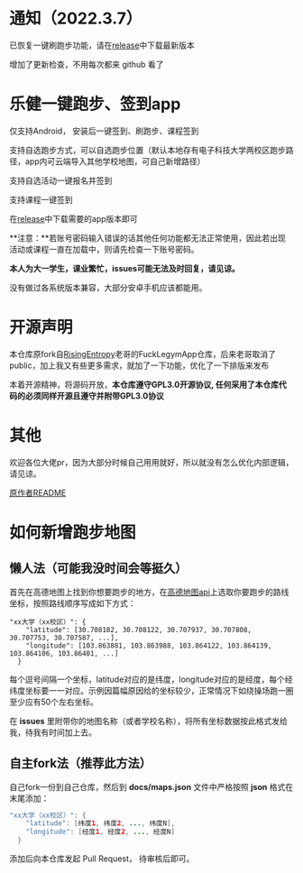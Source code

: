 # 通知（2022.3.7）
已恢复一键刷跑步功能，请在[release](https://github.com/Foreverddb/FuckLegym/releases/)中下载最新版本

增加了更新检查，不用每次都来 github 看了

# 乐健一键跑步、签到app
仅支持Android， 安装后一键签到、刷跑步、课程签到

支持自选跑步方式，可以自选跑步位置（默认本地存有电子科技大学两校区跑步路径，app内可云端导入其他学校地图，可自己新增路径）

支持自选活动一键报名并签到

支持课程一键签到

在[release](https://github.com/Foreverddb/FuckLegym/releases/)中下载需要的app版本即可

**注意：**若账号密码输入错误的话其他任何功能都无法正常使用，因此若出现活动或课程一直在加载中，则请先检查一下账号密码。

**本人为大一学生，课业繁忙，issues可能无法及时回复，请见谅。**

没有做过各系统版本兼容，大部分安卓手机应该都能用。

# 开源声明
本仓库原fork自[RisingEntropy](https://github.com/RisingEntropy)老哥的FuckLegymApp仓库，后来老哥取消了public，加上我又有些更多需求，就加了一下功能，优化了一下排版来发布

本着开源精神，将源码开放，**本仓库遵守GPL3.0开源协议, 任何采用了本仓库代码的必须同样开源且遵守并附带GPL3.0协议**

# 其他
欢迎各位大佬pr，因为大部分时候自己用用就好，所以就没有怎么优化内部逻辑，请见谅。

[原作者README](https://github.com/Foreverddb/FuckLegym/blob/master/release/README.md)

# 如何新增跑步地图

## **懒人法（可能我没时间会等挺久）**

首先在高德地图上找到你想要跑步的地方，在[高德地图api](https://lbs.amap.com/tools/picker)上选取你要跑步的路线坐标，按照路线顺序写成如下方式：

```
"xx大学（xx校区）": {
    "latitude": [30.708182, 30.708122, 30.707937, 30.707808, 30.707753, 30.707587, ...],
    "longitude": [103.863881, 103.863988, 103.864122, 103.864139, 103.864106, 103.86401, ...]
  }
```

每个逗号间隔一个坐标，latitude对应的是纬度，longitude对应的是经度，每个经纬度坐标要一一对应。示例因篇幅原因给的坐标较少，正常情况下如绕操场跑一圈至少应有50个左右坐标。

在 **issues** 里附带你的地图名称（或者学校名称），将所有坐标数据按此格式发给我，待我有时间加上去。

## 自主fork法（推荐此方法）

自己fork一份到自己仓库，然后到 **docs/maps.json** 文件中严格按照 **json** 格式在末尾添加：

```java
"xx大学（xx校区）": {
    "latitude": [纬度1, 纬度2, ..., 纬度N],
    "longitude": [经度1, 经度2, ..., 经度N]
  }
```

添加后向本仓库发起 Pull Request， 待审核后即可。